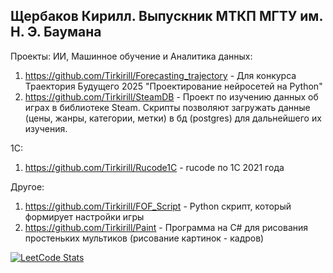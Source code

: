 ## Щербаков Кирилл. Выпускник МТКП МГТУ им. Н. Э. Баумана

Проекты:
ИИ, Машинное обучение и Аналитика данных:
1. https://github.com/Tirkirill/Forecasting_trajectory - Для конкурса Траектория Будущего 2025 "Проектирование нейросетей на Python"
2. https://github.com/Tirkirill/SteamDB - Проект по изучению данных об играх в библиотеке Steam. Скрипты позволяют загружать данные (цены, жанры, категории, метки) в бд (postgres) для дальнейшего их изучения.

1С:
1. https://github.com/Tirkirill/Rucode1C - rucode по 1С 2021 года

Другое:
1. https://github.com/Tirkirill/FOF_Script - Python скрипт, который формирует настройки игры
2. https://github.com/Tirkirill/Paint - Программа на C# для рисования простеньких мультиков (рисование картинок - кадров)

<!--
**Tirkirill/tirkirill** is a ✨ _special_ ✨ repository because its `README.md` (this file) appears on your GitHub profile.

Here are some ideas to get you started:

- 🔭 I’m currently working on ...
- 🌱 I’m currently learning ...
- 👯 I’m looking to collaborate on ...
- 🤔 I’m looking for help with ...
- 💬 Ask me about ...
- 📫 How to reach me: ...
- 😄 Pronouns: ...
- ⚡ Fun fact: ...
-->

[![LeetCode Stats](https://leetcard.jacoblin.cool/tirkirill?theme=light&font=Sirin%20Stencil&ext=heatmap)](https://leetcode.com/tirkirill)
